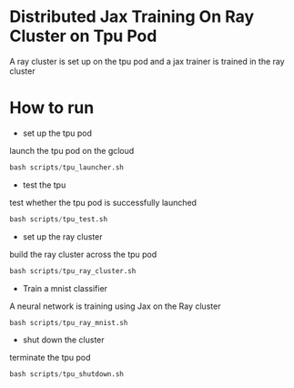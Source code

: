 # Distributed Jax Training On Ray Cluster on Tpu Pod 
A ray cluster is set up on the tpu pod and a jax trainer is trained in the ray cluster
# How to run 

- set up the tpu pod 

launch the tpu pod on the gcloud

```python
bash scripts/tpu_launcher.sh
```

- test the tpu 

test whether the tpu pod is successfully launched
```python
bash scripts/tpu_test.sh
```

- set up the ray cluster

build the ray cluster across the tpu pod

```python
bash scripts/tpu_ray_cluster.sh
```

- Train a mnist classifier

A neural network is training using Jax on the Ray cluster


```python
bash scripts/tpu_ray_mnist.sh
```

- shut down the cluster 

terminate the tpu pod

```python
bash scripts/tpu_shutdown.sh
```
